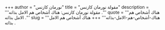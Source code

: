 +++
author = "نورمان كازنس"
title = "مقولة نورمان كازنس"
description = '''مقولة نورمان كازنس: هناك أشخاص هم الامل بذاته .'''
quote = '''هناك أشخاص هم الامل بذاته .'''
slug = '''هناك-أشخاص-هم-الامل-بذاته'''
+++
هناك أشخاص هم الامل بذاته .
